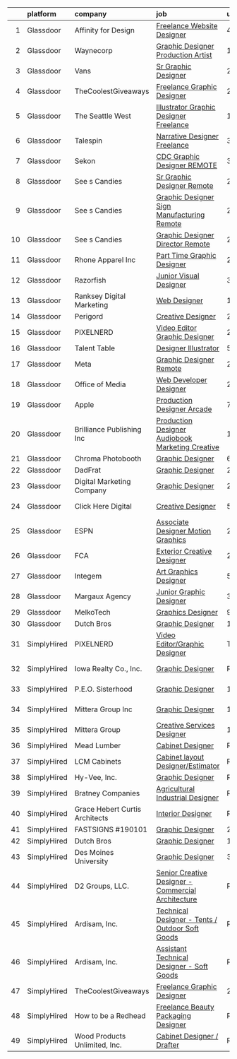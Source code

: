 

|    | platform    | company                        | job                                                                                                                                                                                                                                                                                                                  | update_time   | location            |
|---:|:------------|:-------------------------------|:---------------------------------------------------------------------------------------------------------------------------------------------------------------------------------------------------------------------------------------------------------------------------------------------------------------------|:--------------|:--------------------|
|  1 | Glassdoor   | Affinity for Design            | [Freelance Website Designer](https://www.glassdoor.com/partner/jobListing.htm?pos=104&ao=1136043&s=58&guid=000001830743e74284b7ffed936ff89f&src=GD_JOB_AD&t=SR&vt=w&ea=1&cs=1_3917d2ec&cb=1662274234496&jobListingId=1008103821912&jrtk=3-0-1gc3k7pr5kbnl801-1gc3k7prlg2f6800-11fb54804def4c06-)                     | 4d            | Remote              |
|  2 | Glassdoor   | Waynecorp                      | [Graphic Designer Production Artist](https://www.glassdoor.com/partner/jobListing.htm?pos=126&ao=1136043&s=58&guid=000001830743e74284b7ffed936ff89f&src=GD_JOB_AD&t=SR&vt=w&ea=1&cs=1_534946aa&cb=1662274234498&jobListingId=1008114790089&jrtk=3-0-1gc3k7pr5kbnl801-1gc3k7prlg2f6800-1eb4fad849ff06f3-)             | 1d            | Remote              |
|  3 | Glassdoor   | Vans                           | [Sr  Graphic Designer](https://www.glassdoor.com/partner/jobListing.htm?pos=115&ao=1136043&s=58&guid=000001830743e74284b7ffed936ff89f&src=GD_JOB_AD&t=SR&vt=w&ea=1&cs=1_3ec732c8&cb=1662274234497&jobListingId=1008110714645&jrtk=3-0-1gc3k7pr5kbnl801-1gc3k7prlg2f6800-187dafb01af30ff3-)                           | 2d            | Stockton, CA        |
|  4 | Glassdoor   | TheCoolestGiveaways            | [Freelance Graphic Designer](https://www.glassdoor.com/partner/jobListing.htm?pos=113&ao=1136043&s=58&guid=000001830743e74284b7ffed936ff89f&src=GD_JOB_AD&t=SR&vt=w&ea=1&cs=1_305619aa&cb=1662274234497&jobListingId=1008112220205&jrtk=3-0-1gc3k7pr5kbnl801-1gc3k7prlg2f6800-eb74c74bdc3c100c-)                     | 2d            | Remote              |
|  5 | Glassdoor   | The Seattle West               | [Illustrator Graphic Designer   Freelance](https://www.glassdoor.com/partner/jobListing.htm?pos=118&ao=1136043&s=58&guid=000001830743e74284b7ffed936ff89f&src=GD_JOB_AD&t=SR&vt=w&ea=1&cs=1_4d729d36&cb=1662274234497&jobListingId=1008114197926&jrtk=3-0-1gc3k7pr5kbnl801-1gc3k7prlg2f6800-50612d610ab7d61f-)       | 1d            | Remote              |
|  6 | Glassdoor   | Talespin                       | [Narrative Designer  Freelance ](https://www.glassdoor.com/partner/jobListing.htm?pos=117&ao=1136043&s=58&guid=000001830743e74284b7ffed936ff89f&src=GD_JOB_AD&t=SR&vt=w&ea=1&cs=1_5d2dc90f&cb=1662274234497&jobListingId=1008108368903&jrtk=3-0-1gc3k7pr5kbnl801-1gc3k7prlg2f6800-8cc7e455942fa37d-)                 | 3d            | Remote              |
|  7 | Glassdoor   | Sekon                          | [CDC Graphic Designer   REMOTE](https://www.glassdoor.com/partner/jobListing.htm?pos=105&ao=1136043&s=58&guid=000001830743e74284b7ffed936ff89f&src=GD_JOB_AD&t=SR&vt=w&ea=1&cs=1_0d738a9c&cb=1662274234496&jobListingId=1008106121782&jrtk=3-0-1gc3k7pr5kbnl801-1gc3k7prlg2f6800-f0b83dce37d3bac8-)                  | 3d            | Atlanta, GA         |
|  8 | Glassdoor   | See s Candies                  | [Sr  Graphic Designer  Remote ](https://www.glassdoor.com/partner/jobListing.htm?pos=103&ao=1136043&s=58&guid=000001830743e74284b7ffed936ff89f&src=GD_JOB_AD&t=SR&vt=w&ea=1&cs=1_03325508&cb=1662274234496&jobListingId=1008111619504&jrtk=3-0-1gc3k7pr5kbnl801-1gc3k7prlg2f6800-e01715df2179d76c-)                  | 2d            | Daytona Beach, FL   |
|  9 | Glassdoor   | See s Candies                  | [Graphic Designer   Sign Manufacturing  Remote ](https://www.glassdoor.com/partner/jobListing.htm?pos=130&ao=1136043&s=58&guid=000001830743e74284b7ffed936ff89f&src=GD_JOB_AD&t=SR&vt=w&ea=1&cs=1_1fe7450c&cb=1662274234500&jobListingId=1008112341350&jrtk=3-0-1gc3k7pr5kbnl801-1gc3k7prlg2f6800-59ef4e4758f38f7e-) | 2d            | Abilene, TX         |
| 10 | Glassdoor   | See s Candies                  | [Graphic Designer Director  Remote ](https://www.glassdoor.com/partner/jobListing.htm?pos=124&ao=1136043&s=58&guid=000001830743e74284b7ffed936ff89f&src=GD_JOB_AD&t=SR&vt=w&ea=1&cs=1_40a2dd0d&cb=1662274234498&jobListingId=1008111619525&jrtk=3-0-1gc3k7pr5kbnl801-1gc3k7prlg2f6800-4618aad7e5f7b9d3-)             | 2d            | Battle Creek, MI    |
| 11 | Glassdoor   | Rhone Apparel  Inc             | [Part Time Graphic Designer](https://www.glassdoor.com/partner/jobListing.htm?pos=108&ao=1136043&s=58&guid=000001830743e74284b7ffed936ff89f&src=GD_JOB_AD&t=SR&vt=w&ea=1&cs=1_dfb5a1e6&cb=1662274234496&jobListingId=1008115408048&jrtk=3-0-1gc3k7pr5kbnl801-1gc3k7prlg2f6800-c185a837df15259c-)                     | 24h           | Stamford, CT        |
| 12 | Glassdoor   | Razorfish                      | [Junior Visual Designer](https://www.glassdoor.com/partner/jobListing.htm?pos=119&ao=1136043&s=58&guid=000001830743e74284b7ffed936ff89f&src=GD_JOB_AD&t=SR&vt=w&cs=1_73aaf60d&cb=1662274234497&jobListingId=1008108141805&jrtk=3-0-1gc3k7pr5kbnl801-1gc3k7prlg2f6800-cf9781a40e0a3b93-)                              | 3d            | Miami, FL           |
| 13 | Glassdoor   | Ranksey Digital Marketing      | [Web Designer](https://www.glassdoor.com/partner/jobListing.htm?pos=111&ao=1136043&s=58&guid=000001830743e74284b7ffed936ff89f&src=GD_JOB_AD&t=SR&vt=w&ea=1&cs=1_805f9fb5&cb=1662274234497&jobListingId=1008114109139&jrtk=3-0-1gc3k7pr5kbnl801-1gc3k7prlg2f6800-e1328e0ce8b09a50-)                                   | 1d            | Remote              |
| 14 | Glassdoor   | Perigord                       | [Creative Designer](https://www.glassdoor.com/partner/jobListing.htm?pos=106&ao=1136043&s=58&guid=000001830743e74284b7ffed936ff89f&src=GD_JOB_AD&t=SR&vt=w&ea=1&cs=1_31044705&cb=1662274234496&jobListingId=1008110194208&jrtk=3-0-1gc3k7pr5kbnl801-1gc3k7prlg2f6800-952d8643bdca7467-)                              | 2d            | Branford, CT        |
| 15 | Glassdoor   | PIXELNERD                      | [Video Editor Graphic Designer](https://www.glassdoor.com/partner/jobListing.htm?pos=114&ao=1136043&s=58&guid=000001830743e74284b7ffed936ff89f&src=GD_JOB_AD&t=SR&vt=w&ea=1&cs=1_766b979d&cb=1662274234497&jobListingId=1008115814520&jrtk=3-0-1gc3k7pr5kbnl801-1gc3k7prlg2f6800-9f0825afa49ec711-)                  | 24h           | Remote              |
| 16 | Glassdoor   | Talent Table                   | [Designer   Illustrator](https://www.glassdoor.com/partner/jobListing.htm?pos=127&ao=1136043&s=58&guid=000001830743e74284b7ffed936ff89f&src=GD_JOB_AD&t=SR&vt=w&cs=1_4cd4db54&cb=1662274234498&jobListingId=1008101667388&jrtk=3-0-1gc3k7pr5kbnl801-1gc3k7prlg2f6800-ccb8912760a73902-)                              | 5d            | Remote              |
| 17 | Glassdoor   | Meta                           | [Graphic Designer  Remote ](https://www.glassdoor.com/partner/jobListing.htm?pos=116&ao=1136043&s=58&guid=000001830743e74284b7ffed936ff89f&src=GD_JOB_AD&t=SR&vt=w&ea=1&cs=1_68a24720&cb=1662274234497&jobListingId=1008110714642&jrtk=3-0-1gc3k7pr5kbnl801-1gc3k7prlg2f6800-b4b2b2fd42397ae0-)                      | 2d            | Bellingham, WA      |
| 18 | Glassdoor   | Office of Media                | [Web Developer Designer](https://www.glassdoor.com/partner/jobListing.htm?pos=129&ao=1136043&s=58&guid=000001830743e74284b7ffed936ff89f&src=GD_JOB_AD&t=SR&vt=w&cs=1_206e2cef&cb=1662274234498&jobListingId=1008115686340&jrtk=3-0-1gc3k7pr5kbnl801-1gc3k7prlg2f6800-8047121bed5de9b5-)                              | 24h           | San Diego, CA       |
| 19 | Glassdoor   | Apple                          | [Production Designer  Arcade](https://www.glassdoor.com/partner/jobListing.htm?pos=121&ao=1136043&s=58&guid=000001830743e74284b7ffed936ff89f&src=GD_JOB_AD&t=SR&vt=w&cs=1_d4745ee7&cb=1662274234498&jobListingId=1008098175959&jrtk=3-0-1gc3k7pr5kbnl801-1gc3k7prlg2f6800-e058157af01610a2-)                         | 7d            | Culver City, CA     |
| 20 | Glassdoor   | Brilliance Publishing  Inc     | [Production Designer  Audiobook Marketing Creative](https://www.glassdoor.com/partner/jobListing.htm?pos=128&ao=1136043&s=58&guid=000001830743e74284b7ffed936ff89f&src=GD_JOB_AD&t=SR&vt=w&cs=1_34da9fcc&cb=1662274234498&jobListingId=1008114647857&jrtk=3-0-1gc3k7pr5kbnl801-1gc3k7prlg2f6800-b550deaf56434491-)   | 1d            | Grand Haven, MI     |
| 21 | Glassdoor   | Chroma Photobooth              | [Graphic Designer](https://www.glassdoor.com/partner/jobListing.htm?pos=101&ao=1136043&s=58&guid=000001830743e74284b7ffed936ff89f&src=GD_JOB_AD&t=SR&vt=w&cs=1_c59594af&cb=1662274234495&jobListingId=1008100125331&jrtk=3-0-1gc3k7pr5kbnl801-1gc3k7prlg2f6800-8690e838dd17c0ad-)                                    | 6d            | Remote              |
| 22 | Glassdoor   | DadFrat                        | [Graphic Designer](https://www.glassdoor.com/partner/jobListing.htm?pos=102&ao=1136043&s=58&guid=000001830743e74284b7ffed936ff89f&src=GD_JOB_AD&t=SR&vt=w&ea=1&cs=1_71dd6e3b&cb=1662274234496&jobListingId=1008115427926&jrtk=3-0-1gc3k7pr5kbnl801-1gc3k7prlg2f6800-51e25d26853c7c9b-)                               | 24h           | Remote              |
| 23 | Glassdoor   | Digital Marketing Company      | [Graphic Designer](https://www.glassdoor.com/partner/jobListing.htm?pos=123&ao=1136043&s=58&guid=000001830743e74284b7ffed936ff89f&src=GD_JOB_AD&t=SR&vt=w&ea=1&cs=1_6b0b4050&cb=1662274234498&jobListingId=1008115661265&jrtk=3-0-1gc3k7pr5kbnl801-1gc3k7prlg2f6800-2fa885299f7071db-)                               | 24h           | Remote              |
| 24 | Glassdoor   | Click Here Digital             | [Creative Designer](https://www.glassdoor.com/partner/jobListing.htm?pos=110&ao=1136043&s=58&guid=000001830743e74284b7ffed936ff89f&src=GD_JOB_AD&t=SR&vt=w&ea=1&cs=1_4c580f4d&cb=1662274234496&jobListingId=1008101958706&jrtk=3-0-1gc3k7pr5kbnl801-1gc3k7prlg2f6800-5f3be8e5e01bd3b4-)                              | 5d            | Baton Rouge, LA     |
| 25 | Glassdoor   | ESPN                           | [Associate Designer Motion Graphics](https://www.glassdoor.com/partner/jobListing.htm?pos=120&ao=1136043&s=58&guid=000001830743e74284b7ffed936ff89f&src=GD_JOB_AD&t=SR&vt=w&cs=1_b92350ee&cb=1662274234497&jobListingId=1008115460652&jrtk=3-0-1gc3k7pr5kbnl801-1gc3k7prlg2f6800-4fc975929d843075-)                  | 24h           | Bristol, CT         |
| 26 | Glassdoor   | FCA                            | [Exterior Creative Designer](https://www.glassdoor.com/partner/jobListing.htm?pos=122&ao=1136043&s=58&guid=000001830743e74284b7ffed936ff89f&src=GD_JOB_AD&t=SR&vt=w&cs=1_40b23f4e&cb=1662274234498&jobListingId=1008111666043&jrtk=3-0-1gc3k7pr5kbnl801-1gc3k7prlg2f6800-c4119c03efd51d61-)                          | 2d            | Auburn Hills, MI    |
| 27 | Glassdoor   | Integem                        | [Art Graphics Designer](https://www.glassdoor.com/partner/jobListing.htm?pos=112&ao=1136043&s=58&guid=000001830743e74284b7ffed936ff89f&src=GD_JOB_AD&t=SR&vt=w&ea=1&cs=1_83e69273&cb=1662274234497&jobListingId=1008102053275&jrtk=3-0-1gc3k7pr5kbnl801-1gc3k7prlg2f6800-db0b9712246398b2-)                          | 5d            | Remote              |
| 28 | Glassdoor   | Margaux Agency                 | [Junior Graphic Designer](https://www.glassdoor.com/partner/jobListing.htm?pos=107&ao=1136043&s=58&guid=000001830743e74284b7ffed936ff89f&src=GD_JOB_AD&t=SR&vt=w&cs=1_d7e9d127&cb=1662274234496&jobListingId=1008106153163&jrtk=3-0-1gc3k7pr5kbnl801-1gc3k7prlg2f6800-cfd08d1aac8104bb-)                             | 3d            | Remote              |
| 29 | Glassdoor   | MelkoTech                      | [Graphics Designer](https://www.glassdoor.com/partner/jobListing.htm?pos=125&ao=1136043&s=58&guid=000001830743e74284b7ffed936ff89f&src=GD_JOB_AD&t=SR&vt=w&cs=1_76ebf44e&cb=1662274234498&jobListingId=1008094859057&jrtk=3-0-1gc3k7pr5kbnl801-1gc3k7prlg2f6800-b2f4b30c8b101595-)                                   | 9d            | Remote              |
| 30 | Glassdoor   | Dutch Bros                     | [Graphic Designer](https://www.glassdoor.com/partner/jobListing.htm?pos=109&ao=1136043&s=58&guid=000001830743e74284b7ffed936ff89f&src=GD_JOB_AD&t=SR&vt=w&cs=1_81b92c54&cb=1662274234496&jobListingId=1008113457485&jrtk=3-0-1gc3k7pr5kbnl801-1gc3k7prlg2f6800-34008c6d2d97d7c9-)                                    | 1d            | Oregon              |
| 31 | SimplyHired | PIXELNERD                      | [Video Editor/Graphic Designer](https://www.simplyhired.com/job/r4WT4lRWeVm4Cnk_wyLlsUBoDv4XHye3Q7fXLQa6aV72X0jSz2Lqkg?q=creative+designer)                                                                                                                                                                          | Today         | Remote              |
| 32 | SimplyHired | Iowa Realty Co., Inc.          | [Graphic Designer](https://www.simplyhired.com/job/bQcYjmYGzbeOknFFt_toL3djrP5U-d_2EwfniEYnpWAcK22XkKTGNQ?q=creative+designer)                                                                                                                                                                                       | Recently      | West Des Moines, IA |
| 33 | SimplyHired | P.E.O. Sisterhood              | [Graphic Designer](https://www.simplyhired.com/job/otxh2q6oMoGRla7Ws1cj2PUvElMbjAKzZYZAEQ9UrndBXfpCcsugwA?q=creative+designer)                                                                                                                                                                                       | 10d           | Des Moines, IA      |
| 34 | SimplyHired | Mittera Group Inc              | [Graphic Designer](https://www.simplyhired.com/job/dx_yNPJF0-9yroRWLFfNdfWEvNzPa6c9gy5fZLJZE6Qsa8VkFskkuQ?q=creative+designer)                                                                                                                                                                                       | 12d           | Des Moines, IA      |
| 35 | SimplyHired | Mittera Group                  | [Creative Services Designer](https://www.simplyhired.com/job/ih2v8tmZjcJpt8YZBbMe7ecTsj9Y7YGgZwO9vZnX0EGjrkBIIsEBJw?q=creative+designer)                                                                                                                                                                             | 12d           | Des Moines, IA      |
| 36 | SimplyHired | Mead Lumber                    | [Cabinet Designer](https://www.simplyhired.com/job/RTmvH5muGADe0-gnzbxrNdGeiCnk1jVXCtS1wr-snSwBqGSmbbArmw?q=creative+designer)                                                                                                                                                                                       | Recently      | Beatrice, NE        |
| 37 | SimplyHired | LCM Cabinets                   | [Cabinet layout Designer/Estimator](https://www.simplyhired.com/job/DGSlfiUPWVOU_IlQXYWu3NE8c65_nAMngwGpdSuOIPTgYpGha4wvXw?q=creative+designer)                                                                                                                                                                      | Recently      | Monroe, WA          |
| 38 | SimplyHired | Hy-Vee, Inc.                   | [Graphic Designer](https://www.simplyhired.com/job/7nXayklVYYFImPxWhnTTQSbcSi7Cg2pbg3L9UmttKavfOrLwxB_DKw?q=creative+designer)                                                                                                                                                                                       | Recently      | Grimes, IA          |
| 39 | SimplyHired | Bratney Companies              | [Agricultural Industrial Designer](https://www.simplyhired.com/job/Mumz6KfYzwl0Qf-6YYgrNMk_LNtPebzQLCSf-QYmA_szeaNtgnq67Q?q=creative+designer)                                                                                                                                                                       | Recently      | Des Moines, IA      |
| 40 | SimplyHired | Grace Hebert Curtis Architects | [Interior Designer](https://www.simplyhired.com/job/P4uYYbTk44YufM37BPFLKpQnRPhgT-TJJnBVKOfPULdXvverRsfOJA?q=creative+designer)                                                                                                                                                                                      | Recently      | New Orleans, LA     |
| 41 | SimplyHired | FASTSIGNS #190101              | [Graphic Designer](https://www.simplyhired.com/job/urrYQXdG73jAK8PVvjeDjqNwST1mOwMzG0vaKDDmcsq7P1Bvt9HvpA?q=creative+designer)                                                                                                                                                                                       | 2d            | Clive, IA           |
| 42 | SimplyHired | Dutch Bros                     | [Graphic Designer](https://www.simplyhired.com/job/pobGQe_e20PHIvsDQIjpZD-HKGXx3PGhLic16QBWJOaGXAhcXE9O-A?q=creative+designer)                                                                                                                                                                                       | 1d            | Oregon              |
| 43 | SimplyHired | Des Moines University          | [Graphic Designer](https://www.simplyhired.com/job/DSHIM8I-NbsS3EJMY5z6uhNM4GHvQrUqiO3MxWeMKw4V1ntNVfLjew?q=creative+designer)                                                                                                                                                                                       | 3d            | Des Moines, IA      |
| 44 | SimplyHired | D2 Groups, LLC.                | [Senior Creative Designer - Commercial Architecture](https://www.simplyhired.com/job/Yzphuvu4v4KIeGAg97r-GC4K2aaGuq7WuIAfSSpOBYl9P_dmzDtnLw?q=creative+designer)                                                                                                                                                     | Recently      | King of Prussia, PA |
| 45 | SimplyHired | Ardisam, Inc.                  | [Technical Designer - Tents / Outdoor Soft Goods](https://www.simplyhired.com/job/EaaUY8P8CZC-jWtF3gBuBBAHyCWnw5U7xo5UZYeE6UCkveJkbwWE3A?q=creative+designer)                                                                                                                                                        | Recently      | Cumberland, WI      |
| 46 | SimplyHired | Ardisam, Inc.                  | [Assistant Technical Designer - Soft Goods](https://www.simplyhired.com/job/jafiT_EcYBzGnOePu29f_8Ed396Mrh0zNYEUP8FnUnaTsDUh0gefLA?q=creative+designer)                                                                                                                                                              | Recently      | Cumberland, WI      |
| 47 | SimplyHired | TheCoolestGiveaways            | [Freelance Graphic Designer](https://www.simplyhired.com/job/RLeVriDFQ-0N3S_bXsJCIexmjRXoQ3XP0WH5-IiM4cMpTwLU6dm8JQ?q=creative+designer)                                                                                                                                                                             | 2d            | Remote              |
| 48 | SimplyHired | How to be a Redhead            | [Freelance Beauty Packaging Designer](https://www.simplyhired.com/job/czb6sfDqPeoCORWJQtct8fYlf5ZnBuVVB3XzDQY1_3-fXMEaOkP6Vg?q=creative+designer)                                                                                                                                                                    | Recently      | Remote              |
| 49 | SimplyHired | Wood Products Unlimited, Inc.  | [Cabinet Designer / Drafter](https://www.simplyhired.com/job/skgiZRVBkpMfxOIvzoWWPcuF0V7BtcO3E4Amw5SSWCbt7JPlCMIUGw?q=creative+designer)                                                                                                                                                                             | Recently      | Brainerd, MN        |